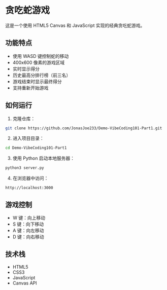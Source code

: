 # 贪吃蛇游戏

这是一个使用 HTML5 Canvas 和 JavaScript 实现的经典贪吃蛇游戏。

## 功能特点

- 使用 WASD 键控制蛇的移动
- 400x600 像素的游戏区域
- 实时显示得分
- 历史最高分排行榜（前三名）
- 游戏结束时显示最终得分
- 支持重新开始游戏

## 如何运行

1. 克隆仓库：
```bash
git clone https://github.com/JonasJoe233/Demo-VibeCoding101-Part1.git
```

2. 进入项目目录：
```bash
cd Demo-VibeCoding101-Part1
```

3. 使用 Python 启动本地服务器：
```bash
python3 server.py
```

4. 在浏览器中访问：
```
http://localhost:3000
```

## 游戏控制

- W 键：向上移动
- S 键：向下移动
- A 键：向左移动
- D 键：向右移动

## 技术栈

- HTML5
- CSS3
- JavaScript
- Canvas API 